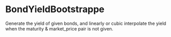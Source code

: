 # BondYieldBootstrappe
Generate the yield of given bonds, and linearly or cubic interpolate the yield when the maturity &amp; market_price pair is not given.

